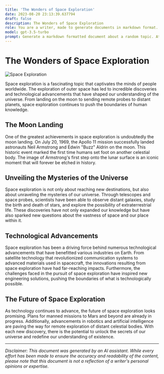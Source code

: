 ```yaml
---
title: 'The Wonders of Space Exploration'
date: 2023-08-20 23:13:39.637794
draft: false
description: The Wonders of Space Exploration
role: You are a writer, made to generate documents in markdown format. It is very important that all of the documents you generate are in valid markdown format.
model: gpt-3.5-turbo
prompt: Generate a markdown formatted document about a random topic. At the bottom, include a disclaimer explaining that the document was generated by you. The first line of the document should be the title. Make sure that the entire document is in proper markdown format, using a mix of various tags to make the document visually appealing.
---
```


# The Wonders of Space Exploration

![Space Exploration](https://images.unsplash.com/photo-1551462450-8978ed922d53)

Space exploration is a fascinating topic that captivates the minds of people worldwide. The exploration of outer space has led to incredible discoveries and technological advancements that have shaped our understanding of the universe. From landing on the moon to sending remote probes to distant planets, space exploration continues to push the boundaries of human knowledge.

## The Moon Landing

One of the greatest achievements in space exploration is undoubtedly the moon landing. On July 20, 1969, the Apollo 11 mission successfully landed astronauts Neil Armstrong and Edwin "Buzz" Aldrin on the moon. This historic event marked the first time humans set foot on another celestial body. The image of Armstrong's first step onto the lunar surface is an iconic moment that will forever be etched in history.

## Unveiling the Mysteries of the Universe

Space exploration is not only about reaching new destinations, but also about unraveling the mysteries of our universe. Through telescopes and space probes, scientists have been able to observe distant galaxies, study the birth and death of stars, and explore the possibility of extraterrestrial life. These discoveries have not only expanded our knowledge but have also sparked new questions about the vastness of space and our place within it.

## Technological Advancements

Space exploration has been a driving force behind numerous technological advancements that have benefitted various industries on Earth. From satellite technology that revolutionized communication systems to advanced materials used in spacecraft, the innovations resulting from space exploration have had far-reaching impacts. Furthermore, the challenges faced in the pursuit of space exploration have inspired new engineering solutions, pushing the boundaries of what is technologically possible.

## The Future of Space Exploration

As technology continues to advance, the future of space exploration looks promising. Plans for manned missions to Mars and beyond are already in progress. Additionally, advancements in robotics and artificial intelligence are paving the way for remote exploration of distant celestial bodies. With each new discovery, there is the potential to unlock the secrets of our universe and redefine our understanding of existence.

---

*Disclaimer: This document was generated by an AI assistant. While every effort has been made to ensure the accuracy and readability of the content, please note that this document is not a reflection of a writer's personal opinions or expertise.*